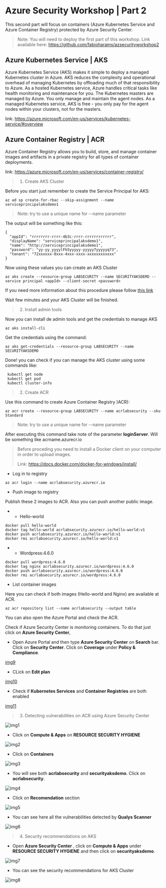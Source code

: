 # Azure Security Workshop | Part 2
This second part will focus on containers (Azure Kubernetes Service and Azure Container Registry) protected by Azure Security Center.

> Note: You will need to deploy the first part of this workshop. Link available here: https://github.com/fabioharams/azsecurityworkshop2

## Azure Kubernetes Service | AKS ##
Azure Kubernetes Service (AKS) makes it simple to deploy a managed Kubernetes cluster in Azure. AKS reduces the complexity and operational overhead of managing Kubernetes by offloading much of that responsibility to Azure. As a hosted Kubernetes service, Azure handles critical tasks like health monitoring and maintenance for you. The Kubernetes masters are managed by Azure. You only manage and maintain the agent nodes. As a managed Kubernetes service, AKS is free - you only pay for the agent nodes within your clusters, not for the masters.

link: https://azure.microsoft.com/en-us/services/kubernetes-service/#overview

## Azure Container Registry | ACR ##
Azure Container Registry allows you to build, store, and manage container images and artifacts in a private registry for all types of container deployments.

link: https://azure.microsoft.com/en-us/services/container-registry/


> 1. Create AKS Cluster

Before you start just remember to create the Service Principal for AKS:

```
az ad sp create-for-rbac --skip-assignment --name serviceprincipalaksdemo1
```
> Note: try to use a unique name for --name parameter

The output will be something like this:

```
{
  "appId": "rrrrrrrr-rrrr-4b3c-rrrr-rrrrrrrrrrrr",
  "displayName": "serviceprincipalaksdemo1",
  "name": "http://serviceprincipalaksdemo1",
  "password": "yy-yy_yyyylFk5yyyyy-yyyyy7yyyyyq73",
  "tenant": "72xxxxxx-8xxx-4xxx-xxxx-xxxxxxxxxxxx"
}
```

Now using these values you can create an AKS Cluster

```
az aks create --resource-group LABSECURITY --name SECURITYAKSDEMO --service principal <appId> --client-secret <password>
```

If you need more information about this procedure please follow [this link](https://docs.microsoft.com/en-us/azure/aks/kubernetes-service-principal)

Wait few minutes and your AKS Cluster will be finished. 

> 2. Install admin tools

Now you can install de admin tools and get the credentials to manage AKS

```
az aks install-cli
```

Get the credentials using the command:

```
az aks get-credentials --resource-group LABSECURITY --name SECURITYAKSDEMO
```

Done! you can check if you can manage the AKS cluster using some commands like:

```
 kubectl get node
 kubectl get pod
 kubectl cluster-info
 ```

 > 2. Create ACR

 Use this command to create Azure Container Registry )ACR):

```
az acr create --resource-group LABSECURITY --name acrlabsecurity --sku Standard
```
> Note: try to use a unique name for --name parameter

After executing this command take note of the parameter **loginServer**. Will be something like acrname.azurecr.io

> Before proceding you need to install a Docker client on your computer in order to upload images.
>  
> Link: https://docs.docker.com/docker-for-windows/install/


- Log in to registry

```
az acr login --name acrlabsecurity.azurecr.io
```

- Push image to registry

Publish these 2 images to ACR. Also you can push another public image.

- - Hello-world
```
docker pull hello-world
docker tag hello-world acrlabsecurity.azurecr.io/hello-world:v1
docker push acrlabsecurity.azurecr.io/hello-world:v1
docker rmi acrlabsecurity.azurecr.io/hello-world:v1
```

- - Wordpress:4.6.0


```
docker pull wordpress:4.6.0
docker tag nginx acrlabsecurity.azurecr.io/wordpress:4.6.0
docker push acrlabsecurity.azurecr.io/wordpress:4.6.0
docker rmi acrlabsecurity.azurecr.io/wordpress:4.6.0
```

- List container images

Here you can check if both images (Hello-world and Nginx) are available at ACR.

```
az acr repository list --name acrlabsecurity --output table
```
You can also open the Azure Portal and check the ACR.

Check if Azure Security Center is monitoring containers. To do that just click on **Azure Security Center**, 

- Open Azure Portal and then type **Azure Security Center** on **Search** bar. Click on **Security Center**. Click on **Coverage** under **Policy & Compliance**. 

[img9](/img/img9.png)

- CLick on **Edit plan**

[img10](/img/img10.png)

- Check if **Kubernetes Services** and **Container Registries** are both enabled

[img11](/img/img11.png)



> 3. Detecting vulnerabilities on ACR using Azure Security Center



![img1](/img/img1.png)

- Click on **Compute & Apps** on **RESOURCE SECURITY HYGIENE**

![img2](/img/img2.png)

- Click on **Containers**

![img3](/img/img3.png)

- You will see both **acrlabsecurity** and **securityaksdemo**. Click on **acrlabsecurity**.

![img4](/img/img4.png)

- Click on **Recomendation** section

![img5](/img/img5.png)

- You can see here all the vulnerabilities detected by **Qualys Scanner**

![img6](/img/img6.png)


> 4. Security recommendations on AKS

- Open **Azure Security Center** , click on **Compute & Apps** under **RESOURCE SECURITY HYGIENE** and then click on **securityaksdemo**.

![img7](/img/img7.png)

- You can see the security recommendations for AKS Cluster

![img8](/img/img8.png)

















